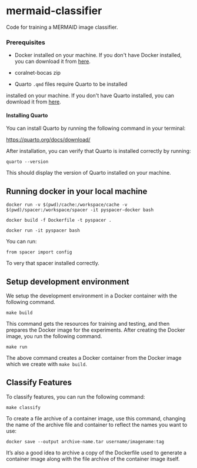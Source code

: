 # mermaid-classifier

Code for training a MERMAID image classifier.

### Prerequisites

- Docker installed on your machine. If you don't have Docker installed, you can download it from [here](https://www.docker.com/products/docker-desktop).

- coralnet-bocas zip

- Quarto `.qmd` files require Quarto to be installed

installed on your machine. If you don't have Quarto installed, you can download it from [here](https://quarto.org/docs/getting-started/installation.html).

#### Installing Quarto

You can install Quarto by running the following command in your terminal:

https://quarto.org/docs/download/

After installation, you can verify that Quarto is installed correctly by running:

`quarto --version`

This should display the version of Quarto installed on your machine.
 

 ## Running docker in your local machine

`docker run -v $(pwd)/cache:/workspace/cache -v $(pwd)/spacer:/workspace/spacer -it pyspacer-docker bash`

`docker build -f Dockerfile -t pyspacer .`

`docker run -it pyspacer bash`

You can run: 

`from spacer import config` 

To very that spacer installed correctly. 

## Setup development environment

We setup the development environment in a Docker container with the following command.

`make build`

This command gets the resources for training and testing, and then prepares the Docker image for the experiments. After creating the Docker image, you run the following command.

`make run`

The above command creates a Docker container from the Docker image which we create with `make build`.

## Classify Features

To classify features, you can run the following command:

`make classify`

To create a file archive of a container image, use this command, changing the name of the archive file and container to reflect the names you want to use:

`docker save --output archive-name.tar username/imagename:tag`

It’s also a good idea to archive a copy of the Dockerfile used to generate a container image along with the file archive of the container image itself.
